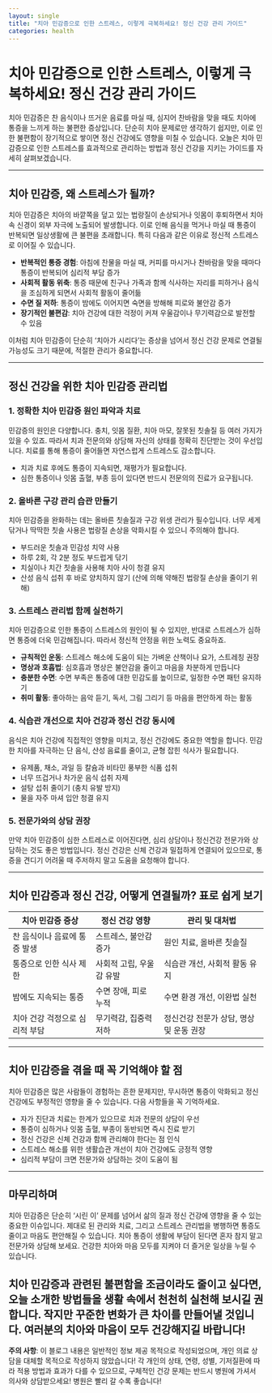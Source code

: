 ```yaml
---
layout: single
title: "치아 민감증으로 인한 스트레스, 이렇게 극복하세요! 정신 건강 관리 가이드"
categories: health
---
```

치아 민감증으로 인한 스트레스, 이렇게 극복하세요! 정신 건강 관리 가이드
=======================================================

치아 민감증은 찬 음식이나 뜨거운 음료를 마실 때, 심지어 찬바람을 맞을 때도 치아에 통증을 느끼게 하는 불편한 증상입니다. 단순히 치아 문제로만 생각하기 쉽지만, 이로 인한 불편함이 장기적으로 쌓이면 정신 건강에도 영향을 미칠 수 있습니다. 오늘은 치아 민감증으로 인한 스트레스를 효과적으로 관리하는 방법과 정신 건강을 지키는 가이드를 자세히 살펴보겠습니다.

---

치아 민감증, 왜 스트레스가 될까?
------------------------------

치아 민감증은 치아의 바깥쪽을 덮고 있는 법랑질이 손상되거나 잇몸이 후퇴하면서 치아 속 신경이 외부 자극에 노출되어 발생합니다. 이로 인해 음식을 먹거나 마실 때 통증이 반복되면 일상생활에 큰 불편을 초래합니다. 특히 다음과 같은 이유로 정신적 스트레스로 이어질 수 있습니다.

- **반복적인 통증 경험**: 아침에 찬물을 마실 때, 커피를 마시거나 찬바람을 맞을 때마다 통증이 반복되어 심리적 부담 증가  
- **사회적 활동 위축**: 통증 때문에 친구나 가족과 함께 식사하는 자리를 피하거나 음식을 조심하게 되면서 사회적 활동이 줄어듦  
- **수면 질 저하**: 통증이 밤에도 이어지면 숙면을 방해해 피로와 불안감 증가  
- **장기적인 불편감**: 치아 건강에 대한 걱정이 커져 우울감이나 무기력감으로 발전할 수 있음

이처럼 치아 민감증이 단순히 ‘치아가 시리다’는 증상을 넘어서 정신 건강 문제로 연결될 가능성도 크기 때문에, 적절한 관리가 중요합니다.

---

정신 건강을 위한 치아 민감증 관리법
----------------------------

### 1. 정확한 치아 민감증 원인 파악과 치료

민감증의 원인은 다양합니다. 충치, 잇몸 질환, 치아 마모, 잘못된 칫솔질 등 여러 가지가 있을 수 있죠. 따라서 치과 전문의와 상담해 자신의 상태를 정확히 진단받는 것이 우선입니다. 치료를 통해 통증이 줄어들면 자연스럽게 스트레스도 감소합니다.

- 치과 치료 후에도 통증이 지속되면, 재평가가 필요합니다.  
- 심한 통증이나 잇몸 출혈, 부종 등이 있다면 반드시 전문의의 진료가 요구됩니다.  

### 2. 올바른 구강 관리 습관 만들기

치아 민감증을 완화하는 데는 올바른 칫솔질과 구강 위생 관리가 필수입니다. 너무 세게 닦거나 딱딱한 칫솔 사용은 법랑질 손상을 악화시킬 수 있으니 주의해야 합니다.

- 부드러운 칫솔과 민감성 치약 사용  
- 하루 2회, 각 2분 정도 부드럽게 닦기  
- 치실이나 치간 칫솔을 사용해 치아 사이 청결 유지  
- 산성 음식 섭취 후 바로 양치하지 않기 (산에 의해 약해진 법랑질 손상을 줄이기 위해)  

### 3. 스트레스 관리법 함께 실천하기

치아 민감증으로 인한 통증이 스트레스의 원인이 될 수 있지만, 반대로 스트레스가 심하면 통증에 더욱 민감해집니다. 따라서 정신적 안정을 위한 노력도 중요하죠.

- **규칙적인 운동**: 스트레스 해소에 도움이 되는 가벼운 산책이나 요가, 스트레칭 권장  
- **명상과 호흡법**: 심호흡과 명상은 불안감을 줄이고 마음을 차분하게 만듭니다  
- **충분한 수면**: 수면 부족은 통증에 대한 민감도를 높이므로, 일정한 수면 패턴 유지하기  
- **취미 활동**: 좋아하는 음악 듣기, 독서, 그림 그리기 등 마음을 편안하게 하는 활동  

### 4. 식습관 개선으로 치아 건강과 정신 건강 동시에

음식은 치아 건강에 직접적인 영향을 미치고, 정신 건강에도 중요한 역할을 합니다. 민감한 치아를 자극하는 단 음식, 산성 음료를 줄이고, 균형 잡힌 식사가 필요합니다.

- 유제품, 채소, 과일 등 칼슘과 비타민 풍부한 식품 섭취  
- 너무 뜨겁거나 차가운 음식 섭취 자제  
- 설탕 섭취 줄이기 (충치 유발 방지)  
- 물을 자주 마셔 입안 청결 유지  

### 5. 전문가와의 상담 권장

만약 치아 민감증이 심한 스트레스로 이어진다면, 심리 상담이나 정신건강 전문가와 상담하는 것도 좋은 방법입니다. 정신 건강은 신체 건강과 밀접하게 연결되어 있으므로, 통증을 견디기 어려울 때 주저하지 말고 도움을 요청해야 합니다.

---

치아 민감증과 정신 건강, 어떻게 연결될까? 표로 쉽게 보기
----------------------------------------

| 치아 민감증 증상           | 정신 건강 영향             | 관리 및 대처법                      |
|-----------------------|-----------------------|-----------------------------|
| 찬 음식이나 음료에 통증 발생    | 스트레스, 불안감 증가          | 원인 치료, 올바른 칫솔질             |
| 통증으로 인한 식사 제한        | 사회적 고립, 우울감 유발       | 식습관 개선, 사회적 활동 유지          |
| 밤에도 지속되는 통증          | 수면 장애, 피로 누적           | 수면 환경 개선, 이완법 실천           |
| 치아 건강 걱정으로 심리적 부담   | 무기력감, 집중력 저하          | 정신건강 전문가 상담, 명상 및 운동 권장 |

---

치아 민감증을 겪을 때 꼭 기억해야 할 점
-----------------------------

치아 민감증은 많은 사람들이 경험하는 흔한 문제지만, 무시하면 통증이 악화되고 정신 건강에도 부정적인 영향을 줄 수 있습니다. 다음 사항들을 꼭 기억하세요.

- 자가 진단과 치료는 한계가 있으므로 치과 전문의 상담이 우선  
- 통증이 심하거나 잇몸 출혈, 부종이 동반되면 즉시 진료 받기  
- 정신 건강은 신체 건강과 함께 관리해야 한다는 점 인식  
- 스트레스 해소를 위한 생활습관 개선이 치아 건강에도 긍정적 영향  
- 심리적 부담이 크면 전문가와 상담하는 것이 도움이 됨  

---

마무리하며
-------

치아 민감증은 단순히 ‘시린 이’ 문제를 넘어서 삶의 질과 정신 건강에 영향을 줄 수 있는 중요한 이슈입니다. 제대로 된 관리와 치료, 그리고 스트레스 관리법을 병행하면 통증도 줄이고 마음도 편안해질 수 있습니다. 치아 통증이 생활에 부담이 된다면 혼자 참지 말고 전문가와 상담해 보세요. 건강한 치아와 마음 모두를 지켜야 더 즐거운 일상을 누릴 수 있습니다.

치아 민감증과 관련된 불편함을 조금이라도 줄이고 싶다면, 오늘 소개한 방법들을 생활 속에서 천천히 실천해 보시길 권합니다. 작지만 꾸준한 변화가 큰 차이를 만들어낼 것입니다. 여러분의 치아와 마음이 모두 건강해지길 바랍니다!
---

**주의 사항**: 이 블로그 내용은 일반적인 정보 제공 목적으로 작성되었으며, 개인 의료 상담을 대체할 목적으로 작성하지 않았습니다! 각 개인의 상태, 연령, 성별, 기저질환에 따라 적용 방법과 효과가 다를 수 있으므로, 구체적인 건강 문제는 반드시 병원에 가셔서 의사와 상담받으세요! 병원은 빨리 갈 수록 좋습니다!
